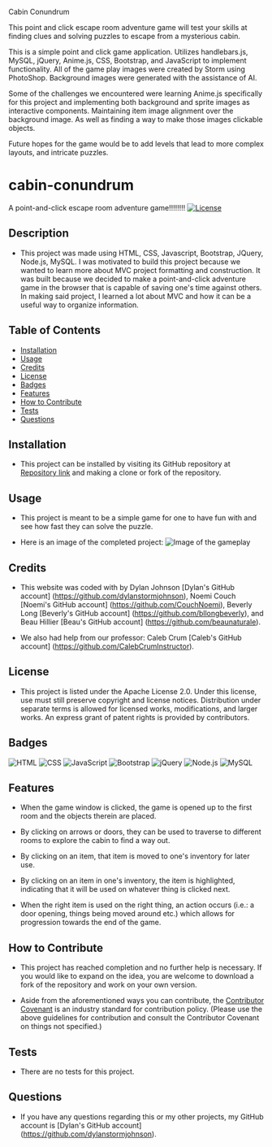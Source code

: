 Cabin Conundrum

This point and click escape room adventure game will test your skills at finding clues and solving puzzles to escape from a mysterious cabin.


This is a simple point and click game application. Utilizes handlebars.js, MySQL, jQuery, Anime.js, CSS, Bootstrap, and JavaScript to implement functionality. All of the game play images were created by Storm using PhotoShop. Background images were generated with the assistance of AI. 

Some of the challenges we encountered were learning Anime.js specifically for this project and implementing both background and sprite images as interactive components. Maintaining item image alignment over the background image. As well as finding a way to make those images clickable objects.

Future hopes for the game would be to add levels that lead to more complex layouts, and intricate puzzles. 

# cabin-conundrum
A point-and-click escape room adventure game!!!!!!!!
[![License](https://img.shields.io/badge/License-Apache_2.0-blue.svg)](https://opensource.org/licenses/Apache-2.0)

## Description

- This project was made using HTML, CSS, Javascript, Bootstrap, JQuery, Node.js, MySQL.  I was motivated to build this project because we wanted to learn more about MVC project formatting and construction.  It was built because we decided to make a point-and-click adventure game in the browser that is capable of saving one's time against others.  In making said project, I learned a lot about MVC and how it can be a useful way to organize information.

## Table of Contents

- [Installation](#installation)
- [Usage](#usage)
- [Credits](#credits)
- [License](#license)
- [Badges](#badges)
- [Features](#features)
- [How to Contribute](#how-to-contribute)
- [Tests](#tests)
- [Questions](#questions)

## Installation

- This project can be installed by visiting its GitHub repository at [Repository link](https://github.com/dylanstormjohnson/cabin-conundrum) and making a clone or fork of the repository.

## Usage

- This project is meant to be a simple game for one to have fun with and see how fast they can solve the puzzle.

- Here is an image of the completed project:
![Image of the gameplay](assets/images/screenshots/game-page.png)


## Credits
- This website was coded with by Dylan Johnson [Dylan's GitHub account] (https://github.com/dylanstormjohnson), Noemi Couch [Noemi's GitHub account] (https://github.com/CouchNoemi), Beverly Long [Beverly's GitHub account] (https://github.com/bllongbeverly), and Beau Hillier [Beau's GitHub account] (https://github.com/beaunaturale).

- We also had help from our professor: Caleb Crum [Caleb's GitHub account] (https://github.com/CalebCrumInstructor).

## License

- This project is listed under the Apache License 2.0.  Under this license, use must still preserve copyright and license notices.  Distribution under separate terms is allowed for licensed works, modifications, and larger works.  An express grant of patent rights is provided by contributors.

## Badges

![HTML](https://img.shields.io/badge/-HTML5-black?style=flat-square&logo=html5) ![CSS](https://img.shields.io/badge/-CSS3-black?style=flat-square&logo=css3) ![JavaScript](https://img.shields.io/badge/-JavaScript-black?style=flat-square&logo=javascript) ![Bootstrap](https://img.shields.io/badge/-Bootstrap-black?style=flat-square&logo=bootstrap) ![jQuery](https://img.shields.io/badge/-jQuery-black?style=flat-square&logo=jquery) ![Node.js](https://img.shields.io/badge/-Node.js-black?style=flat-square&logo=node.js) ![MySQL](https://img.shields.io/badge/-MySQL-black?style=flat-square&logo=mysql)

## Features

- When the game window is clicked, the game is opened up to the first room and the objects therein are placed.

- By clicking on arrows or doors, they can be used to traverse to different rooms to explore the cabin to find a way out.

- By clicking on an item, that item is moved to one's inventory for later use.

- By clicking on an item in one's inventory, the item is highlighted, indicating that it will be used on whatever thing is clicked next.

- When the right item is used on the right thing, an action occurs (i.e.: a door opening, things being moved around etc.) which allows for progression towards the end of the game.

## How to Contribute

- This project has reached completion and no further help is necessary.  If you would like to expand on the idea, you are welcome to download a fork of the repository and work on your own version.

- Aside from the aforementioned ways you can contribute, the [Contributor Covenant](https://www.contributor-covenant.org/) is an industry standard for contribution policy.  (Please use the above guidelines for contribution and consult the Contributor Covenant on things not specified.)

## Tests

- There are no tests for this project.

## Questions

- If you have any questions regarding this or my other projects, my GitHub account is [Dylan's GitHub account] (https://github.com/dylanstormjohnson).

